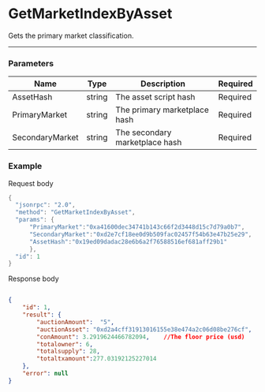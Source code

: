 # GetMarketIndexByAsset
Gets the primary market classification.
<hr>

### Parameters

|    Name    | Type | Description | Required |
| ---------- | --- |    ------    | ----|
| AssetHash     | string| The asset script hash | Required |
| PrimaryMarket | string| The primary marketplace hash | Required|
| SecondaryMarket | string | The secondary marketplace hash | Required |



### Example

Request body

```powershell
{
  "jsonrpc": "2.0",
  "method": "GetMarketIndexByAsset",
  "params": {     
      "PrimaryMarket":"0xa41600dec34741b143c66f2d3448d15c7d79a0b7",
      "SecondaryMarket":"0xd2e7cf18ee0d9b509fac02457f54b63e47b25e29",
      "AssetHash":"0x19ed09dadac28e6b6a2f76588516ef681aff29b1"
      },      
  "id": 1
}
```
Response body

```json

{
    "id": 1,
    "result": {
        "auctionAmount":  "5",   
        "auctionAsset": "0xd2a4cff31913016155e38e474a2c06d08be276cf",
        "conAmount": 3.2919624466782094,    //The floor price (usd)  
        "totalowner": 6,   
        "totalsupply": 28, 
        "totaltxamount":277.03192125227014   
    },
    "error": null
}
```

